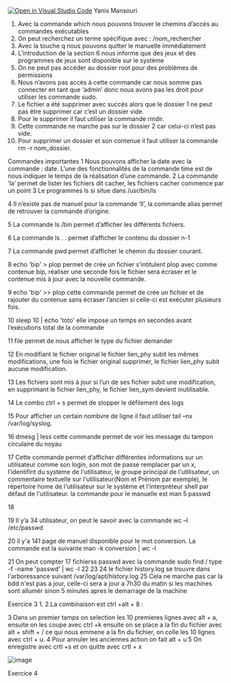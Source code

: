 [![Open in Visual Studio Code](https://classroom.github.com/assets/open-in-vscode-c66648af7eb3fe8bc4f294546bfd86ef473780cde1dea487d3c4ff354943c9ae.svg)](https://classroom.github.com/online_ide?assignment_repo_id=8409768&assignment_repo_type=AssignmentRepo)
Yanis  Mansouri

1.	Avec la commande which nous pouvons trouver le chemins d’accès au commandes exécutables
2.	On peut recherchez un terme spécifique avec : /nom_rechercher
3.	Avec la touche q nous pouvons quitter le manuelle immédiatement
4.	L’introduction de la section 6 nous informe que des jeux et des programmes de jeux sont disponible sur le système
5.	On ne peut pas accéder au dossier root pour des problèmes de permissions
6.	Nous n’avons pas accès à cette commande car nous somme pas connecter en tant que ‘admin’ donc nous avons pas les droit pour utiliser les commande sudo.
7.	 Le fichier a été supprimer avec succès alors que le dossier 1 ne peut pas être supprimer car c’est un dossier vide.
8.	Pour le supprimer il faut utiliser la commande rmdir.
9.	Cette commande ne marche pas sur le dossier 2 car celui-ci n’est pas vide.
10.	Pour supprimer un dossier et son contenue il faut utiliser la commande rm -r nom_dossier.

Commandes importantes
1	Nous pouvons afficher la date avec la commande : date. L’une des fonctionnalités de la commande time est de nous indiquer le temps de la réalisation d’une commande.
2	La commande ‘la’ permet de lister les fichiers dit cacher, les fichiers cacher commence par un point
3	Le programmes ls si situe dans /usr/bin/ls

4	Il n’existe pas de manuel pour la commande ‘ll’, la commande alias permet de retrouver la commande d’origine.

5	La commande ls /bin permet d’afficher les différents fichiers.

6	La commande ls . .  permet d’afficher le contenu du dossier n-1

7	La commande pwd permet d’afficher le chemin du dossier courant.

8	echo 'bip' > plop permet de crée un fichier s’intitulent plop avec comme contenue bip, réaliser une seconde fois le fichier sera écraser et le contenue mis à jour avec la nouvelle commande.

9	echo 'bip' >> plop cette commande permet de crée un fichier et de  rajouter du contenue sans écraser l’ancien si celle-ci est exécuter plusieurs fois.

10	sleep 10 | echo 'toto' elle impose un temps en secondes avant l’exécutions total de la commande

11	file permet de nous afficher le type du fichier demander

12	En modifiant le fichier original le fichier lien_phy subit les mêmes modifications, une fois le fichier original supprimer, le fichier lien_phy subit aucune modification.

13	Les fichiers sont mis à jour si l’un de ses fichier subit une modification, en supprimant le fichier lien_phy, le fichier lien_sym devient inutilisable.

14	Le combo ctrl + s permet de stopper le défilement des logs

15	Pour afficher un certain nombvre de ligne il faut utiliser tail –nx /var/log/syslog.

16	dmesg | less cette commande permet de voir les message du tampon circulaire du noyau



17	Cette commande permet d’afficher différentes informations sur un utilisateur comme son login, son mot de passe remplacer par un x, l'identifint du systeme de l'utilisateur, le groupe principal de l'utilisateur, un commentaire textuelle sur l'utilisateur(Nom et Prénom par exemple), le répertoire home de l'utilisateur sur le système  et l'interpréteur shell par défaut de l'utilisateur. la commande pour le manuelle est man 5 passwd

18	

19	Il y’a 34 utilisateur, on peut le savoir avec la commande wc –l /etc/passwd

20	il y'a 141 page de manuel disponible pour le mot conversion. La commande est la suivante man -k conversion | wc -l

21 On peut compter 17 fichierss passwd avec la commande sudo find / type -f -name 'passwd' | wc -l
22 
23
24 le fichier history.log se trouvre dans l'arboressance suivant /var/log/apt/history.log
25 Cela ne marche pas car la bdd n'est pas a jour, celle-ci sera a jour a 7h30 du matin si les machines sont allumér sinon 5 minutes apres le demarrage de la machine
 
Exercice 3
1.
2.La combinaison est ctrl +alt + 8 :
  
3 Dans un premier tamps on selection les 10 premieres lignes avec alt + a, ensuite on les coupe avec ctrl +k ensuite on se place a la fin du fichier avec alt + shift + / ce qui nous emmene a la fin du fichier, on colle les 10 lignes avec ctrl + u.
4 Pour annuler les anciennes action on fait alt + u
5 On enregistre avec crtl +s et on quitte avec crtl + x

![image](https://user-images.githubusercontent.com/77662970/189535280-39e4c73f-1135-4c94-8ac8-4a2d4c0bcf22.png)

Exercice 4 

